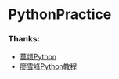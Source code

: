 # PythonPractice

### Thanks:
* [莫烦Python](https://morvanzhou.github.io/)
* [廖雪峰Python教程](https://www.liaoxuefeng.com/wiki/0014316089557264a6b348958f449949df42a6d3a2e542c000)
